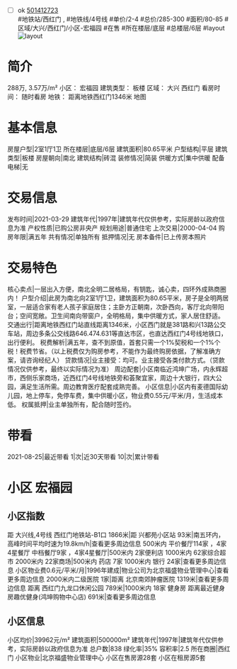 - [ ] ok [501412723](https://bj.5i5j.com/ershoufang/501412723.html)  
 #地铁站/西红门 ,  #地铁线/4号线
#单价/2-4 #总价/285-300 #面积/80-85   #区域/大兴/西红门/小区-宏福园 #在售 #所在楼层/底层 #总楼层/6层 #layout 
![layout](http://image2a.5i5j.com/bdir/layout/e8cd4ea592484644b9969dccb5ab2de2.jpg_P5.jpg) 
# 简介 
 288万,  3.57万/m² 
小区： 宏福园
建筑类型： 板楼
区域： 大兴 西红门
看房时间： 随时看房
地铁： 距离地铁西红门1346米 地图
# 基本信息 
 房屋户型|2室1厅1卫
所在楼层|底层/6层
建筑面积|80.65平米
户型结构|平层
建筑类型|板楼
房屋朝向|南北
建筑结构|砖混
装修情况|简装
供暖方式|集中供暖
配备电梯|无
# 交易信息 
 发布时间|2021-03-29
建筑年代|1997年|建筑年代仅供参考，实际房龄以政府信息为准
产权性质|已购公房非央产
规划用途|普通住宅
上次交易|2000-04-04
购房年限|满五年
共有情况|单独所有
抵押情况|无
房本备件|已上传房本照片
# 交易特色 
 核心卖点|一层出入方便，南北全明二居格局，有钥匙，诚心卖，四环外成熟商圈内！
户型介绍|此房为南北向2室1厅1卫，建筑面积为80.65平米，房子是全明两居室，一层适合家有老人孩子家庭居住；主卧方正朝南，次卧西向，客厅北向带阳台；空间宽敞。卫生间南向带窗户，全明格局，集中供暖方式，家人居住舒适。
交通出行|距离地铁西红门站直线距离1346米，小区西门就是381路和兴13路公交车站，周边多条公交线路646.474.631等直达市区，也直达西红门4号线地铁口，出行便利。
税费解析|满五年，查不到原值，首套只需一个1%契税和一个1%个税！税费节省。（以上税费仅为购房参考，不能作为最终购房依据，了解准确方案，请咨询经纪人）
贷款情况|业主接受：均可。业主接受各类付款方式。（贷款情况仅供参考，最终以实际情况为准）
周边配套|小区南临近鸿坤广场，内永辉超市，西侧乐家商场，近西红门4号线地铁旁和荟聚宜家，周边十大银行，四大公园，满足生活所需。周边教育医疗配套成熟完善。
小区信息|小区内有麦德国际幼儿园，地上停车，免停车费，集中供暖小区，物业费0.55元/平米/月，生活成本低。
权属抵押|业主单独所有，配合随时签约。
# 带看 
 2021-08-25|最近带看	 1|次|近30天带看	 10|次|累计带看
# 小区 宏福园
## 小区指数 
 距 大兴线,4号线 西红门地铁站-B1口 1866米|距 兴都苑小区站 93米|南五环内， 高峰时间平均时速为19.8km/h|查看更多周边信息
500米内 平价餐厅114家 ，4家4星餐厅
中档餐厅9家 ，4家4星餐厅|500米内 2家便利店
1000米内 62家综合超市
2000米内 22家商场|500米内 药店 7家
1000米内 银行 24家|查看更多周边信息
小区物业费0.6元/平米/月|1996年建成|物业公司为北京福盛物业管理中心|查看更多周边信息
2000米内二级医院 1家|距离 北京南郊肿瘤医院  1319米|查看更多周边信息
距离 西红门九龙口休闲公园 789米|1000米内 18家 健身房
距离最近健身房趣优健身(鸿坤购物中心店) 691米|查看更多周边信息
## 小区信息 
 小区均价|39962元/m²
建筑面积|500000m²
建筑年代|1997年|建筑年代仅供参考，实际房龄以政府信息为准
总户数|838
绿化率|35%
容积率|2.5
所在商圈|西红门
小区物业|北京福盛物业管理中心
小区在售房源28套
小区在租房源5套
